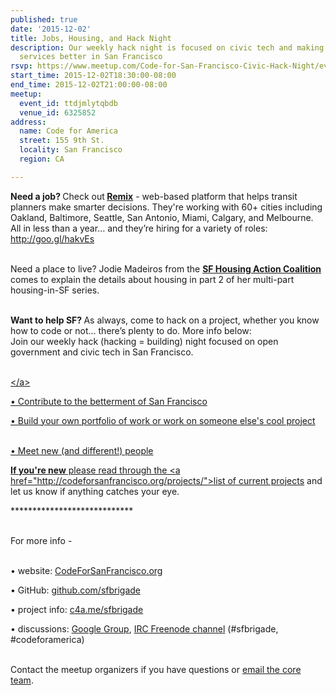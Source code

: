 ```yaml
---
published: true
date: '2015-12-02'
title: Jobs, Housing, and Hack Night
description: Our weekly hack night is focused on civic tech and making government
  services better in San Francisco
rsvp: https://www.meetup.com/Code-for-San-Francisco-Civic-Hack-Night/events/226027089/
start_time: 2015-12-02T18:30:00-08:00
end_time: 2015-12-02T21:00:00-08:00
meetup:
  event_id: ttdjmlytqbdb
  venue_id: 6325852
address:
  name: Code for America
  street: 155 9th St.
  locality: San Francisco
  region: CA

---
```

<!-- imported via scripts/generate-events-from-meetup -->
<p><b>Need a job? </b>Check out<b> <a href="http://goo.gl/QKREJH">Remix</a></b> - web-based platform that helps transit planners make smarter decisions. They're working with 60+ cities including Oakland, Baltimore, Seattle, San Antonio, Miami, Calgary, and Melbourne. All in less than a year… and they’re hiring for a variety of roles: <a href="http://goo.gl/hakvEs"><a href="http://goo.gl/hakvEs" class="linkified">http://goo.gl/hakvEs</a></a></p> <p><br/>Need a place to live? Jodie Madeiros from the <a href="http://www.sfhac.org/"><b>SF Housing Action Coalition</b></a> comes to explain the details about housing in part 2 of her multi-part housing-in-SF series.</p> <p><br/><b>Want to help SF? </b>As always, come to hack on a project, whether you know how to code or not… there’s plenty to do. More info below:<br/>Join our weekly hack (hacking = building) night focused on open government and civic tech in San Francisco. </p> <p><br/><a href="http://venturebeat.com/2013/05/16/homeless-to-hacker-how-the-maker-movement-changed-one-mans-life/">&lt;/a&gt;</p> <p>• Contribute to the betterment of San Francisco</p> <p>• Build your own portfolio of work or work on someone else's cool project</p> <p><br/>• Meet new (and different!) people</p> <p><b>If you're new</b> please read through the &lt;a href="http://codeforsanfrancisco.org/projects/"&gt;list of current projects</a> and let us know if anything catches your eye.</p> <p>****************************</p> <p><br/>For more info -</p> <p><br/>• website: <a href="http://www.codeforsanfrancisco.org">CodeForSanFrancisco.org</a></p> <p>• GitHub: <a href="https://www.github.com/sfbrigade">github.com/sfbrigade</a></p> <p>• project info: <a href="http://c4a.me/sfbrigade">c4a.me/sfbrigade</a></p> <p>• discussions: <a href="https://groups.google.com/forum/#!forum/code-for-san-francisco">Google Group</a>, <a href="http://webchat.freenode.net/">IRC Freenode channel</a> (#sfbrigade, #codeforamerica)</p> <p><br/>Contact the meetup organizers if you have questions or <a href="mailto:[masked]">email the core team</a>.</p> 
